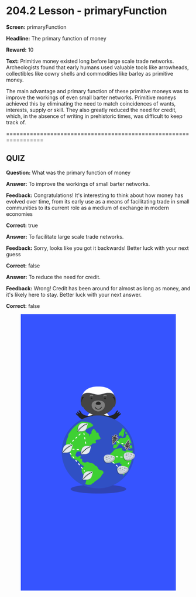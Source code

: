 # 204.2 Lesson - primaryFunction

**Screen:** primaryFunction

**Headline:** The primary function of money

**Reward:** 10

**Text:** Primitive money existed long before large scale trade networks. Archeologists found that early humans used valuable tools like arrowheads, collectibles like cowry shells and commodities like barley as primitive money.

The main advantage and primary function of these primitive moneys was to improve the workings of even small barter networks. Primitive moneys achieved this by eliminating the need to match coincidences of wants, interests, supply or skill. They also greatly reduced the need for credit, which, in the absence of writing in prehistoric times, was difficult to keep track of.


=================================================================

## QUIZ

**Question:** What was the primary function of money


**Answer:** To improve the workings of small barter networks.

**Feedback:** Congratulations! It&#x27;s interesting to think about how money has evolved over time, from its early use as a means of facilitating trade in small communities to its current role as a medium of exchange in modern economies

**Correct:** true

**Answer:** To facilitate large scale trade networks.

**Feedback:** Sorry, looks like you got it backwards! Better luck with your next guess

**Correct:** false

**Answer:** To reduce the need for credit.

**Feedback:** Wrong! Credit has been around for almost as long as money, and it&#x27;s likely here to stay. Better luck with your next answer.

**Correct:** false


<figure><img src="../.gitbook/assets/204-02.png" alt=""><figcaption></figcaption></figure>


